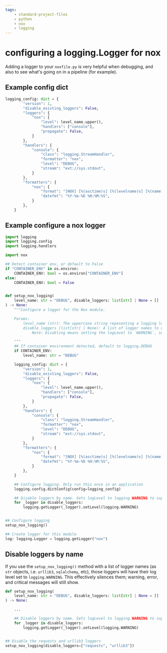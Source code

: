 ```yaml
---
tags:
    - standard-project-files
    - python
    - nox
    - logging
---
```


# configuring a logging.Logger for nox

Adding a logger to your `noxfile.py` is very helpful when debugging, and also to see what's going on in a pipeline (for example).

## Example config dict

```python title="noxfile.py logging_config" linenums="1"
logging_config: dict = {
        "version": 1,
        "disable_existing_loggers": False,
        "loggers": {
            "nox": {
                "level": level_name.upper(),
                "handlers": ["console"],
                "propagate": False,
            }
        },
        "handlers": {
            "console": {
                "class": "logging.StreamHandler",
                "formatter": "nox",
                "level": "DEBUG",
                "stream": "ext://sys.stdout",
            }
        },
        "formatters": {
            "nox": {
                "format": "[NOX] [%(asctime)s] [%(levelname)s] [%(name)s]: %(message)s",
                "datefmt": "%Y-%m-%D %H:%M:%S",
            }
        },
    }
```

## Example configure a nox logger

```python title="nox logger" linenums="1"
import logging
import logging.config
import logging.handlers

import nox

## Detect container env, or default to False
if "CONTAINER_ENV" in os.environ:
    CONTAINER_ENV: bool = os.environ["CONTAINER_ENV"]
else:
    CONTAINER_ENV: bool = False


def setup_nox_logging(
    level_name: str = "DEBUG", disable_loggers: list[str] | None = []
) -> None:
    """Configure a logger for the Nox module.

    Params:
        level_name (str): The uppercase string repesenting a logging logLevel.
        disable_loggers (list[str] | None): A list of logger names to disable, i.e. for 3rd party apps.
            Note: Disabling means setting the logLevel to `WARNING`, so you can still see errors.

    """
    ## If container environment detected, default to logging.DEBUG
    if CONTAINER_ENV:
        level_name: str = "DEBUG"

    logging_config: dict = {
        "version": 1,
        "disable_existing_loggers": False,
        "loggers": {
            "nox": {
                "level": level_name.upper(),
                "handlers": ["console"],
                "propagate": False,
            }
        },
        "handlers": {
            "console": {
                "class": "logging.StreamHandler",
                "formatter": "nox",
                "level": "DEBUG",
                "stream": "ext://sys.stdout",
            }
        },
        "formatters": {
            "nox": {
                "format": "[NOX] [%(asctime)s] [%(levelname)s] [%(name)s]: %(message)s",
                "datefmt": "%Y-%m-%D %H:%M:%S",
            }
        },
    }

    ## Configure logging. Only run this once in an application
    logging.config.dictConfig(config=logging_config)

    ## Disable loggers by name. Sets logLevel to logging.WARNING to suppress all but warnings & errors
    for _logger in disable_loggers:
        logging.getLogger(_logger).setLevel(logging.WARNING)


## Configure logging
setup_nox_logging()

## Create logger for this module
log: logging.Logger = logging.getLogger("nox")

```

## Disable loggers by name

If you use the `setup_nox_logging()` method with a list of logger names (as `str` objects, i.e. `urllib3`, `sqlalchemy`, etc), those loggers will have their log level set to `logging.WARNING`. This effectively silences them; warning, error, and critical messages will still show.

```python title="Disable loggers" linenums="1"
def setup_nox_logging(
    level_name: str = "DEBUG", disable_loggers: list[str] | None = []
) -> None:

    ...

    ## Disable loggers by name. Sets logLevel to logging.WARNING to suppress all but warnings & errors
    for _logger in disable_loggers:
        logging.getLogger(_logger).setLevel(logging.WARNING)


## Disable the requests and urllib3 loggers
setup_nox_logging(disable_loggers=["requests", "urllib3"])

```